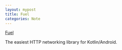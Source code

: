 ```yaml
---
layout: mypost
title: Fuel
categories: Note
---
```

[Fuel](https://fuel.gitbook.io/documentation/)


The easiest HTTP networking library for Kotlin/Android.
